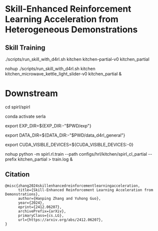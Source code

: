 # Skill-Enhanced Reinforcement Learning Acceleration from Heterogeneous Demonstrations

## Skill Training

./scripts/run_skill_with_d4rl.sh kitchen kitchen-partial-v0 kitchen_partial

nohup ./scripts/run_skill_with_d4rl.sh kitchen kitchen_microwave_kettle_light_slider-v0 kitchen_partial &

# Downstream

cd spirl/spirl

conda activate serla

export EXP_DIR=${EXP_DIR:-"$PWD/exp"}

export DATA_DIR=${DATA_DIR:-"$PWD/data_d4rl_general"}

export CUDA_VISIBLE_DEVICES=${CUDA_VISIBLE_DEVICES:-0}

nohup python -m spirl.rl.train --path configs/hrl/kitchen/spirl_cl_partial --prefix kitchen_partial > train.log &

## Citation
```
@misc{zhang2024skillenhancedreinforcementlearningacceleration,
      title={Skill-Enhanced Reinforcement Learning Acceleration from Demonstrations}, 
      author={Hanping Zhang and Yuhong Guo},
      year={2024},
      eprint={2412.06207},
      archivePrefix={arXiv},
      primaryClass={cs.LG},
      url={https://arxiv.org/abs/2412.06207}, 
}
```
